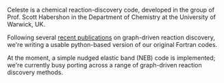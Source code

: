 Celeste is a chemical reaction-discovery code, developed in the group of Prof. Scott Habershon in the Department of Chemistry at the University of Warwick, UK.

Following several [recent publications](https://github.com/ScottHabershon/Celeste/edit/gh-pages/publications.md) on graph-driven reaction discovery, we're writing a usable python-based version of our original Fortran codes.

At the moment, a simple nudged elastic band (NEB) code is implemented; we're currently busy porting across a range of graph-driven reaction discovery methods.

